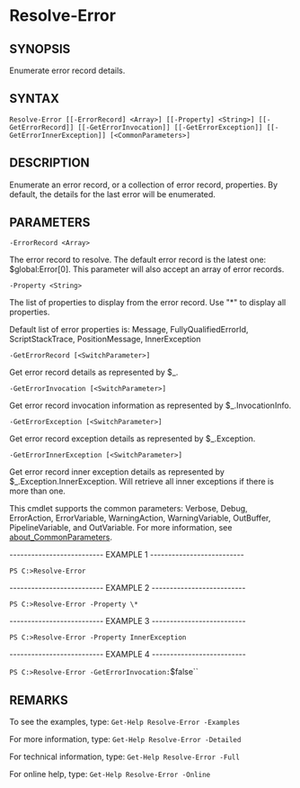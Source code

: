 # Resolve-Error

## SYNOPSIS

Enumerate error record details.

## SYNTAX

 `Resolve-Error [[-ErrorRecord] <Array>] [[-Property] <String>] [[-GetErrorRecord]] [[-GetErrorInvocation]] [[-GetErrorException]] [[-GetErrorInnerException]] [<CommonParameters>]`

## DESCRIPTION

Enumerate an error record, or a collection of error record, properties. By default, the details for the last error will be enumerated.

## PARAMETERS

`-ErrorRecord <Array>`

The error record to resolve. The default error record is the latest one: $global:Error[0]. This parameter will also accept an array of error records.

`-Property <String>`

The list of properties to display from the error record. Use "\*" to display all properties.

Default list of error properties is: Message, FullyQualifiedErrorId, ScriptStackTrace, PositionMessage, InnerException

`-GetErrorRecord [<SwitchParameter>]`

Get error record details as represented by $_.

`-GetErrorInvocation [<SwitchParameter>]`

Get error record invocation information as represented by $_.InvocationInfo.

`-GetErrorException [<SwitchParameter>]`

Get error record exception details as represented by $_.Exception.

`-GetErrorInnerException [<SwitchParameter>]`

Get error record inner exception details as represented by $_.Exception.InnerException. Will retrieve all inner exceptions if there is more than one.

<CommonParameters>

This cmdlet supports the common parameters: Verbose, Debug, ErrorAction, ErrorVariable, WarningAction, WarningVariable, OutBuffer, PipelineVariable, and OutVariable. For more information, see [about_CommonParameters](https:/go.microsoft.com/fwlink/?LinkID=113216).

-------------------------- EXAMPLE 1 --------------------------

`PS C:>Resolve-Error`

-------------------------- EXAMPLE 2 --------------------------

`PS C:>Resolve-Error -Property \*`

-------------------------- EXAMPLE 3 --------------------------

`PS C:>Resolve-Error -Property InnerException`

-------------------------- EXAMPLE 4 --------------------------

`PS C:>Resolve-Error -GetErrorInvocation:`$false``

## REMARKS

To see the examples, type: `Get-Help Resolve-Error -Examples`

For more information, type: `Get-Help Resolve-Error -Detailed`

For technical information, type: `Get-Help Resolve-Error -Full`

For online help, type: `Get-Help Resolve-Error -Online`
